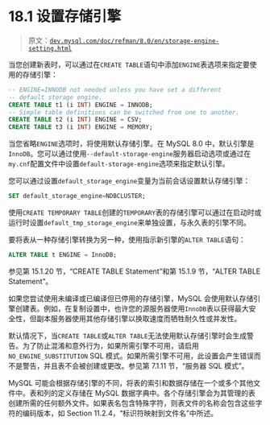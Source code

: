 # 18.1 设置存储引擎

> 原文：[`dev.mysql.com/doc/refman/8.0/en/storage-engine-setting.html`](https://dev.mysql.com/doc/refman/8.0/en/storage-engine-setting.html)

当您创建新表时，可以通过在`CREATE TABLE`语句中添加`ENGINE`表选项来指定要使用的存储引擎：

```sql
-- ENGINE=INNODB not needed unless you have set a different
-- default storage engine.
CREATE TABLE t1 (i INT) ENGINE = INNODB;
-- Simple table definitions can be switched from one to another.
CREATE TABLE t2 (i INT) ENGINE = CSV;
CREATE TABLE t3 (i INT) ENGINE = MEMORY;
```

当您省略`ENGINE`选项时，将使用默认存储引擎。在 MySQL 8.0 中，默认引擎是`InnoDB`。您可以通过使用`--default-storage-engine`服务器启动选项或通过在`my.cnf`配置文件中设置`default-storage-engine`选项来指定默认引擎。

您可以通过设置`default_storage_engine`变量为当前会话设置默认存储引擎：

```sql
SET default_storage_engine=NDBCLUSTER;
```

使用`CREATE TEMPORARY TABLE`创建的`TEMPORARY`表的存储引擎可以通过在启动时或运行时设置`default_tmp_storage_engine`来单独设置，与永久表的引擎不同。

要将表从一种存储引擎转换为另一种，使用指示新引擎的`ALTER TABLE`语句：

```sql
ALTER TABLE t ENGINE = InnoDB;
```

参见第 15.1.20 节，“CREATE TABLE Statement”和第 15.1.9 节，“ALTER TABLE Statement”。

如果您尝试使用未编译或已编译但已停用的存储引擎，MySQL 会使用默认存储引擎创建表。例如，在复制设置中，也许您的源服务器使用`InnoDB`表以获得最大安全性，但副本服务器使用其他存储引擎以换取速度而牺牲耐久性或并发性。

默认情况下，当`CREATE TABLE`或`ALTER TABLE`无法使用默认存储引擎时会生成警告。为了防止混淆和意外行为，如果所需引擎不可用，请启用`NO_ENGINE_SUBSTITUTION` SQL 模式。如果所需引擎不可用，此设置会产生错误而不是警告，并且表不会被创建或更改。参见第 7.1.11 节，“服务器 SQL 模式”。

MySQL 可能会根据存储引擎的不同，将表的索引和数据存储在一个或多个其他文件中。表和列的定义存储在 MySQL 数据字典中。各个存储引擎会为其管理的表创建所需的任何额外文件。如果表名包含特殊字符，则表文件的名称会包含这些字符的编码版本，如 Section 11.2.4，“标识符映射到文件名”中所述。
